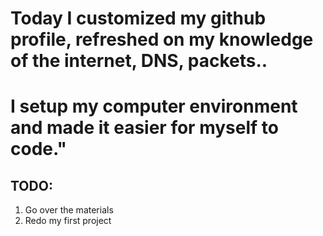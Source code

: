# Today I customized my github profile, refreshed on my knowledge of the internet, DNS, packets..
# I setup my computer environment and made it easier for myself to code."

## TODO:
1. Go over the materials 
2. Redo my first project
